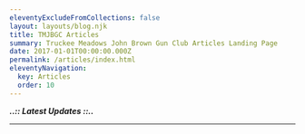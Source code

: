 ```yaml
---
eleventyExcludeFromCollections: false
layout: layouts/blog.njk
title: TMJBGC Articles
summary: Truckee Meadows John Brown Gun Club Articles Landing Page
date: 2017-01-01T00:00:00.000Z
permalink: /articles/index.html
eleventyNavigation:
  key: Articles
  order: 10
---
```

***..:: Latest  Updates ::..***

<hr class="border-b-2 border-gray-900 w-48 mb-4" />
